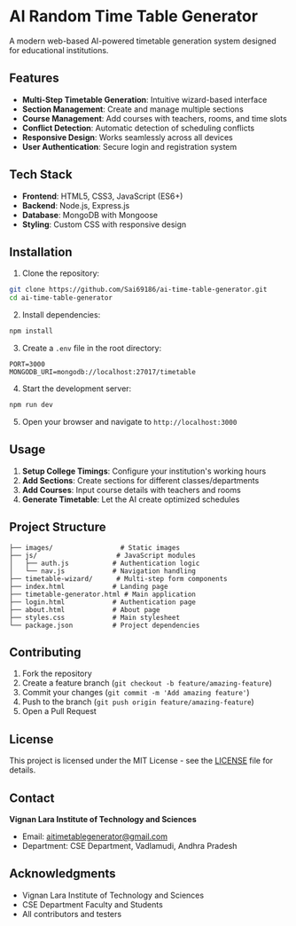 # AI Random Time Table Generator

A modern web-based AI-powered timetable generation system designed for educational institutions.

## Features

- **Multi-Step Timetable Generation**: Intuitive wizard-based interface
- **Section Management**: Create and manage multiple sections
- **Course Management**: Add courses with teachers, rooms, and time slots
- **Conflict Detection**: Automatic detection of scheduling conflicts
- **Responsive Design**: Works seamlessly across all devices
- **User Authentication**: Secure login and registration system

## Tech Stack

- **Frontend**: HTML5, CSS3, JavaScript (ES6+)
- **Backend**: Node.js, Express.js
- **Database**: MongoDB with Mongoose
- **Styling**: Custom CSS with responsive design

## Installation

1. Clone the repository:
```bash
git clone https://github.com/Sai69186/ai-time-table-generator.git
cd ai-time-table-generator
```

2. Install dependencies:
```bash
npm install
```

3. Create a `.env` file in the root directory:
```env
PORT=3000
MONGODB_URI=mongodb://localhost:27017/timetable
```

4. Start the development server:
```bash
npm run dev
```

5. Open your browser and navigate to `http://localhost:3000`

## Usage

1. **Setup College Timings**: Configure your institution's working hours
2. **Add Sections**: Create sections for different classes/departments
3. **Add Courses**: Input course details with teachers and rooms
4. **Generate Timetable**: Let the AI create optimized schedules

## Project Structure

```
├── images/                 # Static images
├── js/                    # JavaScript modules
│   ├── auth.js           # Authentication logic
│   └── nav.js            # Navigation handling
├── timetable-wizard/      # Multi-step form components
├── index.html            # Landing page
├── timetable-generator.html # Main application
├── login.html            # Authentication page
├── about.html            # About page
├── styles.css            # Main stylesheet
└── package.json          # Project dependencies
```

## Contributing

1. Fork the repository
2. Create a feature branch (`git checkout -b feature/amazing-feature`)
3. Commit your changes (`git commit -m 'Add amazing feature'`)
4. Push to the branch (`git push origin feature/amazing-feature`)
5. Open a Pull Request

## License

This project is licensed under the MIT License - see the [LICENSE](LICENSE) file for details.

## Contact

**Vignan Lara Institute of Technology and Sciences**
- Email: aitimetablegenerator@gmail.com
- Department: CSE Department, Vadlamudi, Andhra Pradesh

## Acknowledgments

- Vignan Lara Institute of Technology and Sciences
- CSE Department Faculty and Students
- All contributors and testers
